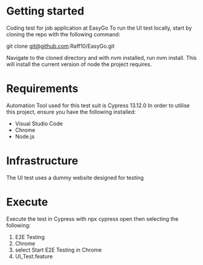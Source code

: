 # Getting started
Coding test for job application at EasyGo
To run the UI test locally, start by cloning the repo with the following command:

git clone git@github.com:Raff10/EasyGo.git

Navigate to the cloned directory and with nvm installed, run nvm install. This will install the current version of node the project requires.

# Requirements
Automation Tool used for this test suit is Cypress 13.12.0
In order to utilise this project, ensure you have the following installed:
- Visual Studio Code
- Chrome
- Node.js

# Infrastructure
The UI test uses a dummy website designed for testing

# Execute
Execute the test in Cypress with npx cypress open then selecting the following:
1) E2E Testing
2) Chrome
3) select Start E2E Testing in Chrome
4) UI_Test.feature
